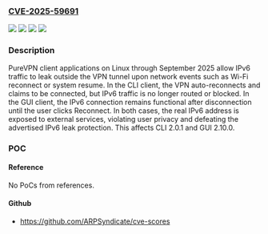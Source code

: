 ### [CVE-2025-59691](https://cve.mitre.org/cgi-bin/cvename.cgi?name=CVE-2025-59691)
![](https://img.shields.io/static/v1?label=Product&message=PureVPN&color=blue)
![](https://img.shields.io/static/v1?label=Version&message=CLI%202.0.1%20&color=brightgreen)
![](https://img.shields.io/static/v1?label=Version&message=GUI%202.10.0%20&color=brightgreen)
![](https://img.shields.io/static/v1?label=Vulnerability&message=CWE-669%20Incorrect%20Resource%20Transfer%20Between%20Spheres&color=brightgreen)

### Description

PureVPN client applications on Linux through September 2025 allow IPv6 traffic to leak outside the VPN tunnel upon network events such as Wi-Fi reconnect or system resume. In the CLI client, the VPN auto-reconnects and claims to be connected, but IPv6 traffic is no longer routed or blocked. In the GUI client, the IPv6 connection remains functional after disconnection until the user clicks Reconnect. In both cases, the real IPv6 address is exposed to external services, violating user privacy and defeating the advertised IPv6 leak protection. This affects CLI 2.0.1 and GUI 2.10.0.

### POC

#### Reference
No PoCs from references.

#### Github
- https://github.com/ARPSyndicate/cve-scores

